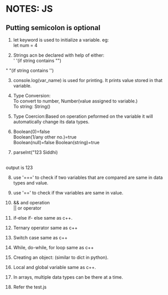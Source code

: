 # NOTES: JS

## Putting semicolon is optional

1. let keyword is used to initialize a variable.
eg: <br>let num = 4

2. Strings acn be declared with help of either:<br>
' '(if string contains "")<br>

" "(if string contains '')

3. console.log(var_name) is used for printing. It prints value stored in that variable.

4. Type Conversion: <br>
To convert to number, Number(value assigned to variable.)<br>
 To string: String()

 5. Type Coercion:Based on operation peformed on the variable it will automatically change its data types. 

 6. Boolean(0)=false<br>
 Boolean(1/any other no.)=true<br>
 Boolean(null)=false<nr>
 Boolean(string)=true

 7. parseInt("123 Siddhi)
<br>
 output is 123

 8. use '===' to check if two variables that are compared are same in data types and value.

 9. use '==' to check if thw variables are same in value.

10. && and operation<br>
    || or operator

11. if-else if- else same as c++.

12. Ternary operator same as c++

13. Switch case same as c++

14. While, do-while, for loop same as c++

15. Creating an object:
(similar to dict in python).

16. Local and global variable same as c++.

17. In arrays, multiple data types can be there at a time.

18. Refer the test.js
